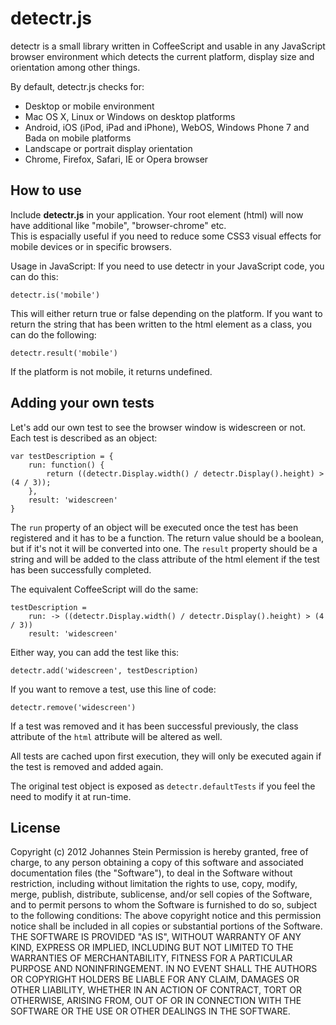 detectr.js
==========

detectr is a small library written in CoffeeScript and usable in any JavaScript browser environment which detects the current platform, display size and orientation among other things.

By default, detectr.js checks for:
* Desktop or mobile environment
* Mac OS X, Linux or Windows on desktop platforms
* Android, iOS (iPod, iPad and iPhone), WebOS, Windows Phone 7 and Bada on mobile platforms
* Landscape or portrait display orientation
* Chrome, Firefox, Safari, IE or Opera browser

How to use
----------

Include __detectr.js__ in your application. Your root element (html) will now have additional like "mobile", "browser-chrome" etc.  
This is espacially useful if you need to reduce some CSS3 visual effects for mobile devices or in specific browsers.  

Usage in JavaScript:
If you need to use detectr in your JavaScript code, you can do this:

	detectr.is('mobile')

This will either return true or false depending on the platform. If you want to return the string that has been written to the html element as a class, you can do the following:

	detectr.result('mobile')

If the platform is not mobile, it returns undefined.

Adding your own tests
---------------------

Let's add our own test to see the browser window is widescreen or not. Each test is described as an object:

	var testDescription = {
		run: function() {
			return ((detectr.Display.width() / detectr.Display().height) > (4 / 3));
		},
		result: 'widescreen'
	}

The `run` property of an object will be executed once the test has been registered and it has to be a function. The return value should be a boolean, but if it's not it will be converted into one. The `result` property should be a string and will be added to the class attribute of the html element if the test has been successfully completed.

The equivalent CoffeeScript will do the same:

	testDescription =
		run: -> ((detectr.Display.width() / detectr.Display().height) > (4 / 3))
		result: 'widescreen'

Either way, you can add the test like this:

	detectr.add('widescreen', testDescription)

If you want to remove a test, use this line of code:

	detectr.remove('widescreen')

If a test was removed and it has been successful previously, the class attribute of the `html` attribute will be altered as well.

All tests are cached upon first execution, they will only be executed again if the test is removed and added again.


The original test object is exposed as `detectr.defaultTests` if you feel the need to modify it at run-time.

License
-------

Copyright (c) 2012 Johannes Stein
Permission is hereby granted, free of charge, to any person obtaining a copy of this software and associated documentation files (the "Software"), to deal in the Software without restriction, including without limitation the rights to use, copy, modify, merge, publish, distribute, sublicense, and/or sell copies of the Software, and to permit persons to whom the Software is furnished to do so, subject to the following conditions:
The above copyright notice and this permission notice shall be included in all copies or substantial portions of the Software.
THE SOFTWARE IS PROVIDED "AS IS", WITHOUT WARRANTY OF ANY KIND, EXPRESS OR IMPLIED, INCLUDING BUT NOT LIMITED TO THE WARRANTIES OF MERCHANTABILITY, FITNESS FOR A PARTICULAR PURPOSE AND NONINFRINGEMENT. IN NO EVENT SHALL THE AUTHORS OR COPYRIGHT HOLDERS BE LIABLE FOR ANY CLAIM, DAMAGES OR OTHER LIABILITY, WHETHER IN AN ACTION OF CONTRACT, TORT OR OTHERWISE, ARISING FROM, OUT OF OR IN CONNECTION WITH THE SOFTWARE OR THE USE OR OTHER DEALINGS IN THE SOFTWARE.